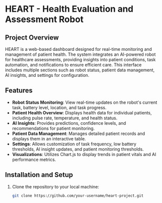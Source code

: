 # HEART - Health Evaluation and Assessment Robot

## Project Overview
HEART is a web-based dashboard designed for real-time monitoring and management of patient health. The system integrates an AI-powered robot for healthcare assessments, providing insights into patient conditions, task automation, and notifications to ensure efficient care. This interface includes multiple sections such as robot status, patient data management, AI insights, and settings for configuration.

## Features
- **Robot Status Monitoring**: View real-time updates on the robot's current task, battery level, location, and task progress.
- **Patient Health Overview**: Displays health data for individual patients, including pulse rate, temperature, and health status.
- **AI Insights**: Provides predictions, confidence levels, and recommendations for patient monitoring.
- **Patient Data Management**: Manages detailed patient records and displays them in an interactive table.
- **Settings**: Allows customization of task frequency, low battery thresholds, AI insight updates, and patient monitoring thresholds.
- **Visualizations**: Utilizes Chart.js to display trends in patient vitals and AI performance metrics.

## Installation and Setup
1. Clone the repository to your local machine:
   ```bash
   git clone https://github.com/your-username/heart-project.git
